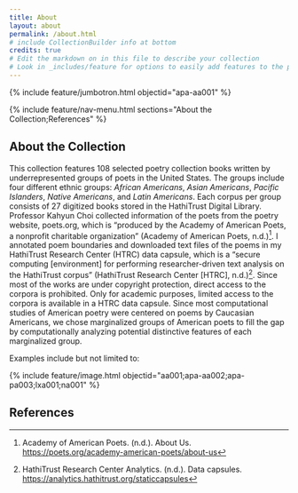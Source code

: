 ```yaml
---
title: About
layout: about
permalink: /about.html
# include CollectionBuilder info at bottom
credits: true
# Edit the markdown on in this file to describe your collection
# Look in _includes/feature for options to easily add features to the page
---
```


{% include feature/jumbotron.html objectid="apa-aa001" %}

{% include feature/nav-menu.html sections="About the Collection;References" %}

## About the Collection

This collection features 108 selected poetry collection books written by underrepresented groups of poets in the United States. The groups include four different ethnic groups: _African Americans_, _Asian Americans_, _Pacific Islanders_, _Native Americans_, and _Latin Americans_. Each corpus per group consists of 27 digitized books stored in the HathiTrust Digital Library. Professor Kahyun Choi collected information of the poets from the poetry website, poets.org, which is “produced by the Academy of American Poets, a nonprofit charitable organization” (Academy of American Poets, n.d.)[^1]. I annotated poem boundaries and downloaded text files of the poems in my HathiTrust Research Center (HTRC) data capsule, which is a “secure computing [environment] for performing researcher-driven text analysis on the HathiTrust corpus” (HathiTrust Research Center [HTRC], n.d.)[^2]. Since most of the works are under copyright protection, direct access to the corpora is prohibited. Only for academic purposes, limited access to the corpora is available in a HTRC data capsule. Since most computational studies of American poetry were centered on poems by Caucasian Americans, we chose marginalized groups of American poets to fill the gap by computationally analyzing potential distinctive features of each marginalized group.



Examples include but not limited to:

{% include feature/image.html objectid="aa001;apa-aa002;apa-pa003;lxa001;na001" %}

## References

[^1]: Academy of American Poets. (n.d.). About Us. <https://poets.org/academy-american-poets/about-us>
[^2]: HathiTrust Research Center Analytics. (n.d.). Data capsules. <https://analytics.hathitrust.org/staticcapsules>
